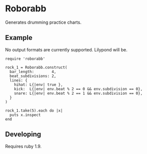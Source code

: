 Roborabb
========

Generates drumming practice charts.

Example
-------

No output formats are currently supported. Lilypond will be.

    require 'roborabb'

    rock_1 = Roborabb.construct(
      bar_length:        4,
      beat_subdivisions: 2,
      lines: {
        hihat: L{|env| true },
        kick:  L{|env| env.beat % 2 == 0 && env.subdivision == 0},
        snare: L{|env| env.beat % 2 == 1 && env.subdivision == 0},
      }
    )

    rock_1.take(5).each do |x|
      puts x.inspect
    end

Developing
----------

Requires ruby 1.9.
